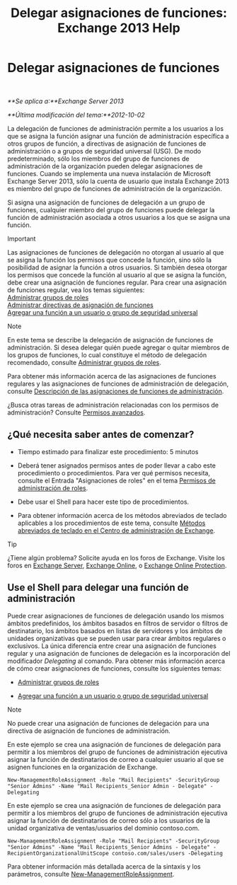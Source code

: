 ﻿---
title: 'Delegar asignaciones de funciones: Exchange 2013 Help'
TOCTitle: Delegar asignaciones de funciones
ms:assetid: ed2d00d9-90c9-49dc-ab8a-cd791569aeed
ms:mtpsurl: https://technet.microsoft.com/es-es/library/Dd351237(v=EXCHG.150)
ms:contentKeyID: 49895997
ms.date: 04/23/2018
mtps_version: v=EXCHG.150
ms.translationtype: HT
---

# Delegar asignaciones de funciones

 

_**Se aplica a:**Exchange Server 2013_

_**Última modificación del tema:**2012-10-02_

La delegación de funciones de administración permite a los usuarios a los que se asigna la función asignar una función de administración específica a otros grupos de función, a directivas de asignación de funciones de administración o a grupos de seguridad universal (USG). De modo predeterminado, sólo los miembros del grupo de funciones de administración de la organización pueden delegar asignaciones de funciones. Cuando se implementa una nueva instalación de Microsoft Exchange Server 2013, sólo la cuenta de usuario que instala Exchange 2013 es miembro del grupo de funciones de administración de la organización.

Si asigna una asignación de funciones de delegación a un grupo de funciones, cualquier miembro del grupo de funciones puede delegar la función de administración asociada a otros usuarios a los que se asigna una función.


> [!IMPORTANT]
> Las asignaciones de funciones de delegación no otorgan al usuario al que se asigna la función los permisos que concede la función, sino sólo la posibilidad de asignar la función a otros usuarios. Si también desea otorgar los permisos que concede la función al usuario al que se asigna la función, debe crear una asignación de funciones regular. Para crear una asignación de funciones regular, vea los temas siguientes:<BR><A href="manage-role-groups-exchange-2013-help.md">Administrar grupos de roles</A><BR><A href="manage-role-assignment-policies-exchange-2013-help.md">Administrar directivas de asignación de funciones</A><BR><A href="add-a-role-to-a-user-or-usg-exchange-2013-help.md">Agregar una función a un usuario o grupo de seguridad universal</A>




> [!NOTE]
> En este tema se describe la delegación de asignación de funciones de administración. Si desea delegar quién puede agregar o quitar miembros de los grupos de funciones, lo cual constituye el método de delegación recomendado, consulte <A href="manage-role-groups-exchange-2013-help.md">Administrar grupos de roles</A>.



Para obtener más información acerca de las asignaciones de funciones regulares y las asignaciones de funciones de administración de delegación, consulte [Descripción de las asignaciones de funciones de administración](understanding-management-role-assignments-exchange-2013-help.md).

¿Busca otras tareas de administración relacionadas con los permisos de administración? Consulte [Permisos avanzados](advanced-permissions-exchange-2013-help.md).

## ¿Qué necesita saber antes de comenzar?

  - Tiempo estimado para finalizar este procedimiento: 5 minutos

  - Deberá tener asignados permisos antes de poder llevar a cabo este procedimiento o procedimientos. Para ver qué permisos necesita, consulte el Entrada "Asignaciones de roles" en el tema [Permisos de administración de roles](role-management-permissions-exchange-2013-help.md).

  - Debe usar el Shell para hacer este tipo de procedimientos.

  - Para obtener información acerca de los métodos abreviados de teclado aplicables a los procedimientos de este tema, consulte [Métodos abreviados de teclado en el Centro de administración de Exchange](keyboard-shortcuts-in-the-exchange-admin-center-exchange-online-protection-help.md).


> [!TIP]
> ¿Tiene algún problema? Solicite ayuda en los foros de Exchange. Visite los foros en <A href="https://go.microsoft.com/fwlink/p/?linkid=60612">Exchange Server</A>, <A href="https://go.microsoft.com/fwlink/p/?linkid=267542">Exchange Online</A>, o <A href="https://go.microsoft.com/fwlink/p/?linkid=285351">Exchange Online Protection</A>.



## Use el Shell para delegar una función de administración

Puede crear asignaciones de funciones de delegación usando los mismos ámbitos predefinidos, los ámbitos basados en filtros de servidor o filtros de destinatario, los ámbitos basados en listas de servidores y los ámbitos de unidades organizativas que se pueden usar para crear ámbitos regulares o exclusivos. La única diferencia entre crear una asignación de funciones regular y una asignación de funciones de delegación es la incorporación del modificador *Delegating* al comando. Para obtener más información acerca de cómo crear asignaciones de funciones, consulte los siguientes temas:

  - [Administrar grupos de roles](manage-role-groups-exchange-2013-help.md)

  - [Agregar una función a un usuario o grupo de seguridad universal](add-a-role-to-a-user-or-usg-exchange-2013-help.md)


> [!NOTE]
> No puede crear una asignación de funciones de delegación para una directiva de asignación de funciones de administración.



En este ejemplo se crea una asignación de funciones de delegación para permitir a los miembros del grupo de funciones de administración ejecutiva asignar la función de destinatarios de correo a cualquier usuario al que se asignen funciones en la organización de Exchange.

    New-ManagementRoleAssignment -Role "Mail Recipients" -SecurityGroup "Senior Admins" -Name "Mail Recipients_Senior Admin - Delegate" -Delegating

En este ejemplo se crea una asignación de funciones de delegación para permitir a los miembros del grupo de funciones de administración ejecutiva asignar la función de destinatarios de correo sólo a los usuarios de la unidad organizativa de ventas/usuarios del dominio contoso.com.

    New-ManagementRoleAssignment -Role "Mail Recipients" -SecurityGroup "Senior Admins" -Name "Mail Recipients_Senior Admins - Delegate" -RecipientOrganizationalUnitScope contoso.com/sales/users -Delegating

Para obtener información más detallada acerca de la sintaxis y los parámetros, consulte [New-ManagementRoleAssignment](https://technet.microsoft.com/es-es/library/dd335193\(v=exchg.150\)).

